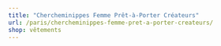 ```yaml
---
title: "Chercheminippes Femme Prêt-à-Porter Créateurs"
url: /paris/chercheminippes-femme-pret-a-porter-createurs/
shop: vêtements
---
```

